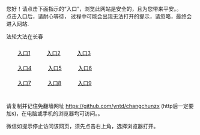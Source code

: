 您好！请点击下面指示的“入口”，浏览此网站是安全的，且为您带来平安。。 <br/>
点击入口后，请耐心等待， 过程中可能会出现无法打开的提示，请忽略，最终会进入网站. </br>

法轮大法在长春<br/>
<div style="padding:10px"><a style="margin:20px" target="_blank" href="https://d3lamzzcczpmp8.cloudfront.net/2Qpsp?oedabzx" id="ccLink1" rel="nofollow">入口1</a> <a target="_blank" style="margin:20px" href="https://d3o4o9fnwu4x93.cloudfront.net/2Qpsp?vnqkqhz" id="ccLink2" rel="nofollow">入口2</a> <a style="margin:20px" target="_blank" href="https://d1ao6f6mqmknkf.cloudfront.net/2Qpsp?isifnsp" id="ccLink3" rel="nofollow">入口3</a></div>

<div style="padding:10px" ><a style="margin:20px" target="_blank" href="https://d3lamzzcczpmp8.cloudfront.net/2Qpsp?oedabzx" id="ccLink4" rel="nofollow">入口4</a> <a style="margin:20px" href="https://d3o4o9fnwu4x93.cloudfront.net/2Qpsp?vnqkqhz" target="_blank" id="ccLink5" rel="nofollow">入口5</a> <a style="margin:20px" href="https://d1ao6f6mqmknkf.cloudfront.net/2Qpsp?isifnsp" target="_blank" id="ccLink6" rel="nofollow">入口6</a></div>

<div style="padding:10px"><a style="margin:20px" target="_blank" href="https://d3lamzzcczpmp8.cloudfront.net/2Qpsp?oedabzx" id="ccLink7" rel="nofollow">入口7</a> <a style="margin:20px" href="https://d3o4o9fnwu4x93.cloudfront.net/2Qpsp?vnqkqhz" target="_blank" id="ccLink8" rel="nofollow">入口8</a> <a style="margin:20px" target="_blank" href="https://d1ao6f6mqmknkf.cloudfront.net/2Qpsp?isifnsp" id="ccLink9" rel="nofollow">入口9</a></div>

<br/>



请复制并记住免翻墙网址 https://github.com/yntd/changchunzx (http后一定要加s)，在电脑或手机的浏览器均可访问。。<br/>

微信如提示停止访问该网页，须先点击右上角，选择浏览器打开。
